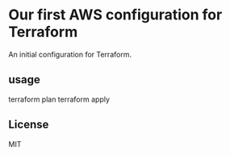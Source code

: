 # Our first AWS configuration for Terraform
An initial configuration for Terraform.

## usage

terraform plan
terraform apply

## License
MIT
